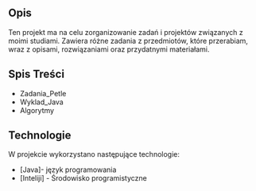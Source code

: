 ## Opis
Ten projekt ma na celu zorganizowanie zadań i projektów związanych z moimi studiami. Zawiera różne zadania z przedmiotów, które przerabiam, wraz z opisami, rozwiązaniami oraz przydatnymi materiałami.

## Spis Treści
- Zadania_Petle
- Wyklad_Java
- Algorytmy

## Technologie
W projekcie wykorzystano następujące technologie:
- [Java]- język programowania
- [Inteliji] - Środowisko programistyczne
